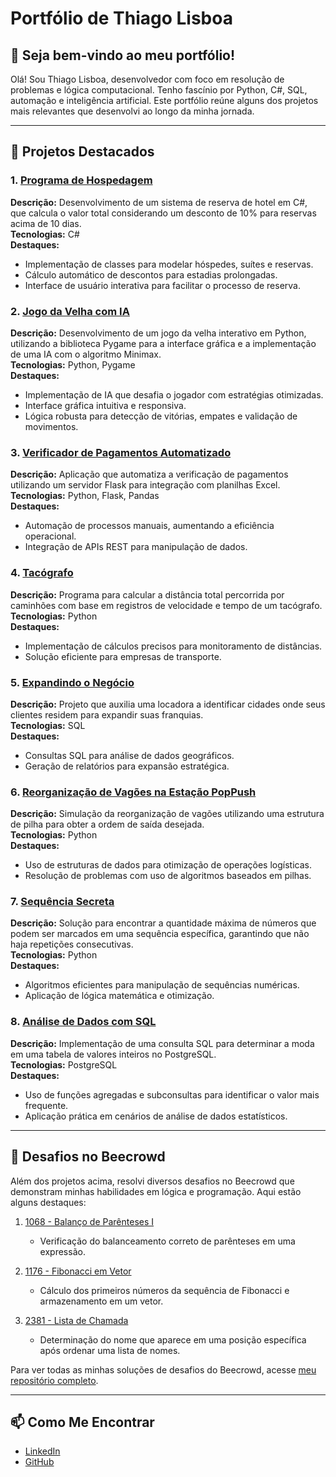 # Portfólio de Thiago Lisboa

## 👋 Seja bem-vindo ao meu portfólio!

Olá! Sou Thiago Lisboa, desenvolvedor com foco em resolução de problemas e lógica computacional. Tenho fascínio por Python, C#, SQL, automação e inteligência artificial. Este portfólio reúne alguns dos projetos mais relevantes que desenvolvi ao longo da minha jornada.

---

## 🚀 Projetos Destacados

### 1. [Programa de Hospedagem](https://github.com/lisboatm/programa-hospedagem.git)
**Descrição:** Desenvolvimento de um sistema de reserva de hotel em C#, que calcula o valor total considerando um desconto de 10% para reservas acima de 10 dias.  
**Tecnologias:** C#  
**Destaques:**
- Implementação de classes para modelar hóspedes, suítes e reservas.
- Cálculo automático de descontos para estadias prolongadas.
- Interface de usuário interativa para facilitar o processo de reserva.

### 2. [Jogo da Velha com IA](https://github.com/lisboatm/jogo-da-velha.git)
**Descrição:** Desenvolvimento de um jogo da velha interativo em Python, utilizando a biblioteca Pygame para a interface gráfica e a implementação de uma IA com o algoritmo Minimax.  
**Tecnologias:** Python, Pygame  
**Destaques:**
- Implementação de IA que desafia o jogador com estratégias otimizadas.
- Interface gráfica intuitiva e responsiva.
- Lógica robusta para detecção de vitórias, empates e validação de movimentos.

### 3. [Verificador de Pagamentos Automatizado](https://github.com/lisboatm/verificador-de-pagamentos-automatizado.git)
**Descrição:** Aplicação que automatiza a verificação de pagamentos utilizando um servidor Flask para integração com planilhas Excel.  
**Tecnologias:** Python, Flask, Pandas  
**Destaques:**
- Automação de processos manuais, aumentando a eficiência operacional.
- Integração de APIs REST para manipulação de dados.

### 4. [Tacógrafo](https://github.com/lisboatm/tacografo.git)
**Descrição:** Programa para calcular a distância total percorrida por caminhões com base em registros de velocidade e tempo de um tacógrafo.  
**Tecnologias:** Python  
**Destaques:**
- Implementação de cálculos precisos para monitoramento de distâncias.
- Solução eficiente para empresas de transporte.

### 5. [Expandindo o Negócio](https://github.com/lisboatm/expandindo-negocio.git)
**Descrição:** Projeto que auxilia uma locadora a identificar cidades onde seus clientes residem para expandir suas franquias.  
**Tecnologias:** SQL  
**Destaques:**
- Consultas SQL para análise de dados geográficos.
- Geração de relatórios para expansão estratégica.

### 6. [Reorganização de Vagões na Estação PopPush](https://github.com/lisboatm/reorganizacao_vagoes)
**Descrição:** Simulação da reorganização de vagões utilizando uma estrutura de pilha para obter a ordem de saída desejada.  
**Tecnologias:** Python  
**Destaques:**
- Uso de estruturas de dados para otimização de operações logísticas.
- Resolução de problemas com uso de algoritmos baseados em pilhas.

### 7. [Sequência Secreta](https://github.com/lisboatm/sequencia_secreta)
**Descrição:** Solução para encontrar a quantidade máxima de números que podem ser marcados em uma sequência específica, garantindo que não haja repetições consecutivas.  
**Tecnologias:** Python  
**Destaques:**
- Algoritmos eficientes para manipulação de sequências numéricas.
- Aplicação de lógica matemática e otimização.

### 8. [Análise de Dados com SQL](https://github.com/lisboatm/calcular_moda_postgresql)
**Descrição:** Implementação de uma consulta SQL para determinar a moda em uma tabela de valores inteiros no PostgreSQL.  
**Tecnologias:** PostgreSQL  
**Destaques:**
- Uso de funções agregadas e subconsultas para identificar o valor mais frequente.
- Aplicação prática em cenários de análise de dados estatísticos.

---

## 🧩 Desafios no Beecrowd

Além dos projetos acima, resolvi diversos desafios no Beecrowd que demonstram minhas habilidades em lógica e programação. Aqui estão alguns destaques:

1. [1068 - Balanço de Parênteses I](https://github.com/lisboatm/beecrowd-solutions/blob/main/1068-balanco-de-parenteses-i.py)
   - Verificação do balanceamento correto de parênteses em uma expressão.

2. [1176 - Fibonacci em Vetor](https://github.com/lisboatm/beecrowd-solutions/blob/main/1176-fibonacci-em-vetor.py)
   - Cálculo dos primeiros números da sequência de Fibonacci e armazenamento em um vetor.

3. [2381 - Lista de Chamada](https://github.com/lisboatm/beecrowd-solutions/blob/main/2381-lista-de-chamada.py)
   - Determinação do nome que aparece em uma posição específica após ordenar uma lista de nomes.

Para ver todas as minhas soluções de desafios do Beecrowd, acesse [meu repositório completo](https://github.com/lisboatm/beecrowd-solutions).

---

## 📫 Como Me Encontrar

- [LinkedIn](https://www.linkedin.com/in/thi_ml)
- [GitHub](https://github.com/lisboatm)
